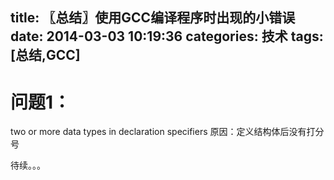 title: 〖总结〗使用GCC编译程序时出现的小错误
date: 2014-03-03 10:19:36
categories: 技术
tags: [总结,GCC]
---
# 问题1：
two or more data types in declaration specifiers
原因：定义结构体后没有打分号

待续。。。
<!--more-->
